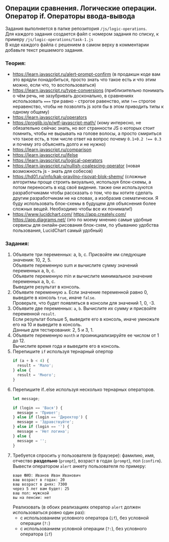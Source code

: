 ## Операции сравнения. Логические операции. Оператор if. Операторы ввода-вывода 

Задания выполняется в папке репозитория `/js/logic-operations`.  
Для каждого задания создается файл с номером задания по списку, к примеру `/js/logic-operations/task-1.js`  
В коде каждого файла с решением в самом верху в комментарии добавьте текст решаемого задания.

### Теория:
* https://learn.javascript.ru/alert-prompt-confirm (в продакшн коде вам это врядли понадобиться, просто знать что такое есть и что этим можно, если что, то воспользоваться)
* https://learn.javascript.ru/type-conversions (приблизительно понимать о чём речь, не зазубривать досконально, в сравнениях использовать `===` три равно - строгое равенство, или `!==` строгое неравенство, чтобы не позволять js хотя бы в этом приводить типы к одному общему)
* https://learn.javascript.ru/operators 
* https://proglib.io/p/wtf-javascript-math/ (кому интересно, не обязательно сейчас знать, но вот странности JS о которых стоит помнить, чтобы не вырывать на голове волосы, а просто смириться что такое есть, в том числе ответ на вопрос почему `0.1+0.2 !== 0.3` и почему это объяснять долго и не нужно)
* https://learn.javascript.ru/comparison 
* https://learn.javascript.ru/ifelse 
* https://learn.javascript.ru/logical-operators 
* https://learn.javascript.ru/nullish-coalescing-operator (новая возможность js - знать для собесов) 
* https://hd01.ru/info/kak-pravilno-risovat-blok-shemy/ (сложные алгоритмы проще строить визуально, используя блок-схемы, а потом переносить в код своё видение. также они используются разработчиками чтобы рассказать о том, что вы хотите сделать другим разработчикам не на словах, а изобразив схематически. Я буду использовать блок-схемы в будущем для объяснения более сложных вещей. Необходимо чтобы все их понимали!)
* https://www.lucidchart.com/ https://app.creately.com/ https://app.diagrams.net/ (это по моему мнению самые удобные сервисы для онлайн-рисования блок-схем, по убыванию удобства пользования, LucidChart самый удобный)

### Задания:
1. Объявите три переменных: a, b, c. Присвойте им следующие значения: 10, 2, 5.  
Объявите переменную sum и вычислите сумму значений переменных a, b, c.  
Объявите переменную min и вычислите минимальное значение переменных a, b, c.  
Выведите результат в консоль.
1. Объявите переменную `a`. Если значение переменной равно 0, выведите в консоль `true`, иначе `false`.  
Проверьте, что будет появляться в консоли для значений 1, 0, -3.
1. Объявите две переменных: `a`, `b`. Вычислите их сумму и присвойте переменной `result`.  
Если результат больше 5, выведите его в консоль, иначе умножьте его на 10 и выведите в консоль.  
Данные для тестирования: 2, 5 и 3, 1.
1. Объявите переменную `month` и проинициализируйте ее числом от 1 до 12.  
Вычислите время года и выведите его в консоль.
1. Перепишите `if` используя тернарный опертор
    ```javascript
    if (a + b < 4) {
      result = 'Мало';
    } else {
      result = 'Много';
    }
    ```
1. Перепишите if..else используя несколько тернарных операторов.
    ```javascript
    let message;
    
    if (login == 'Вася') {
      message = 'Привет';
    } else if (login == 'Директор') {
      message = 'Здравствуйте';
    } else if (login == '') {
      message = 'Нет логина';
    } else {
      message = '';
    }
    ```
1. Требуется спросить у пользователя (в браузере): фамилию, имя, отчество **раздельно** (`prompt`), возраст в годах (`prompt`), пол (`confirm`).  
Вывести оператором `alert` анкету пользователя по примеру:
    ```
    ваше ФИО: Иванов Иван Иванович
    ваш возраст в годах: 20
    ваш возраст в днях: 7300
    через 5 лет вам будет: 25
    ваш пол: мужской
    вы на пенсии: нет
    ```
    Реализовать (в обоих реализациях оператор `alert` должен использоваться ровно один раз):
    * с использованием условного оператора (`if`), без условной операции (`?:`)
    * с использованием условной операции (`?:`), без условного оператора (`if`)  
  
